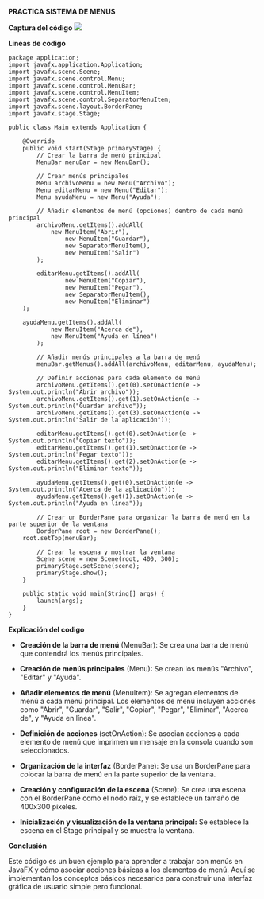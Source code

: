 **PRACTICA SISTEMA DE MENUS**

**Captura del código**
![](https://i.ibb.co/ScmYGHx/3.png)

**Lineas de codigo**

	package application;
	import javafx.application.Application;
	import javafx.scene.Scene;
	import javafx.scene.control.Menu;
	import javafx.scene.control.MenuBar;
	import javafx.scene.control.MenuItem;
	import javafx.scene.control.SeparatorMenuItem;
	import javafx.scene.layout.BorderPane;
	import javafx.stage.Stage;

	public class Main extends Application {

    	@Override
    	public void start(Stage primaryStage) {
        	// Crear la barra de menú principal
        	MenuBar menuBar = new MenuBar();

        	// Crear menús principales
        	Menu archivoMenu = new Menu("Archivo");
        	Menu editarMenu = new Menu("Editar");
        	Menu ayudaMenu = new Menu("Ayuda");

        	// Añadir elementos de menú (opciones) dentro de cada menú principal
        	archivoMenu.getItems().addAll(
               	new MenuItem("Abrir"),
                	new MenuItem("Guardar"),
                	new SeparatorMenuItem(),
                	new MenuItem("Salir")
        	);

        	editarMenu.getItems().addAll(
                	new MenuItem("Copiar"),
                	new MenuItem("Pegar"),
                	new SeparatorMenuItem(),
                	new MenuItem("Eliminar")
        );

        ayudaMenu.getItems().addAll(
                new MenuItem("Acerca de"),
                new MenuItem("Ayuda en línea")
        	);

        	// Añadir menús principales a la barra de menú
        	menuBar.getMenus().addAll(archivoMenu, editarMenu, ayudaMenu);

        	// Definir acciones para cada elemento de menú
        	archivoMenu.getItems().get(0).setOnAction(e -> 	System.out.println("Abrir archivo"));
        	archivoMenu.getItems().get(1).setOnAction(e -> 	System.out.println("Guardar archivo"));
        	archivoMenu.getItems().get(3).setOnAction(e -> 	System.out.println("Salir de la aplicación"));

        	editarMenu.getItems().get(0).setOnAction(e -> 	System.out.println("Copiar texto"));
        	editarMenu.getItems().get(1).setOnAction(e -> System.out.println("Pegar texto"));
        	editarMenu.getItems().get(2).setOnAction(e -> 	System.out.println("Eliminar texto"));

        	ayudaMenu.getItems().get(0).setOnAction(e -> 	System.out.println("Acerca de la aplicación"));
        	ayudaMenu.getItems().get(1).setOnAction(e -> 	System.out.println("Ayuda en línea"));

        	// Crear un BorderPane para organizar la barra de menú en la parte superior de la ventana
        	BorderPane root = new BorderPane();
       	root.setTop(menuBar);

        	// Crear la escena y mostrar la ventana
        	Scene scene = new Scene(root, 400, 300);
        	primaryStage.setScene(scene);
        	primaryStage.show();
    	}

    	public static void main(String[] args) {
        	launch(args);
    	}
	}


**Explicación del codigo**
- **Creación de la barra de menú** 
(MenuBar): Se crea una barra de menú que contendrá los menús principales.

- **Creación de menús principales** 
(Menu): Se crean los menús "Archivo", "Editar" y "Ayuda".

- **Añadir elementos de menú** 
(MenuItem): Se agregan elementos de menú a cada menú principal. Los elementos de menú incluyen acciones como "Abrir", "Guardar", "Salir", "Copiar", "Pegar", "Eliminar", "Acerca de", y "Ayuda en línea".

- **Definición de acciones** 
(setOnAction): Se asocian acciones a cada elemento de menú que imprimen un mensaje en la consola cuando son seleccionados.

- **Organización de la interfaz** 
(BorderPane): Se usa un BorderPane para colocar la barra de menú en la parte superior de la ventana.

- **Creación y configuración de la escena** 
(Scene): Se crea una escena con el BorderPane como el nodo raíz, y se establece un tamaño de 400x300 píxeles.

- **Inicialización y visualización de la ventana principal:** 
Se establece la escena en el Stage principal y se muestra la ventana.



**Conclusión**

Este código es un buen ejemplo para aprender a trabajar con menús en JavaFX y cómo asociar acciones básicas a los elementos de menú. Aquí se implementan los conceptos básicos necesarios para construir una interfaz gráfica de usuario simple pero funcional.
